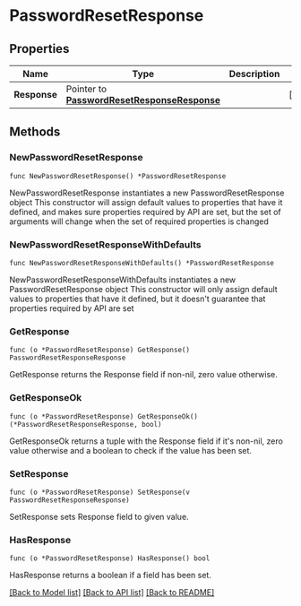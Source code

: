 # PasswordResetResponse

## Properties

Name | Type | Description | Notes
------------ | ------------- | ------------- | -------------
**Response** | Pointer to [**PasswordResetResponseResponse**](PasswordResetResponseResponse.md) |  | [optional] 

## Methods

### NewPasswordResetResponse

`func NewPasswordResetResponse() *PasswordResetResponse`

NewPasswordResetResponse instantiates a new PasswordResetResponse object
This constructor will assign default values to properties that have it defined,
and makes sure properties required by API are set, but the set of arguments
will change when the set of required properties is changed

### NewPasswordResetResponseWithDefaults

`func NewPasswordResetResponseWithDefaults() *PasswordResetResponse`

NewPasswordResetResponseWithDefaults instantiates a new PasswordResetResponse object
This constructor will only assign default values to properties that have it defined,
but it doesn't guarantee that properties required by API are set

### GetResponse

`func (o *PasswordResetResponse) GetResponse() PasswordResetResponseResponse`

GetResponse returns the Response field if non-nil, zero value otherwise.

### GetResponseOk

`func (o *PasswordResetResponse) GetResponseOk() (*PasswordResetResponseResponse, bool)`

GetResponseOk returns a tuple with the Response field if it's non-nil, zero value otherwise
and a boolean to check if the value has been set.

### SetResponse

`func (o *PasswordResetResponse) SetResponse(v PasswordResetResponseResponse)`

SetResponse sets Response field to given value.

### HasResponse

`func (o *PasswordResetResponse) HasResponse() bool`

HasResponse returns a boolean if a field has been set.


[[Back to Model list]](../README.md#documentation-for-models) [[Back to API list]](../README.md#documentation-for-api-endpoints) [[Back to README]](../README.md)


